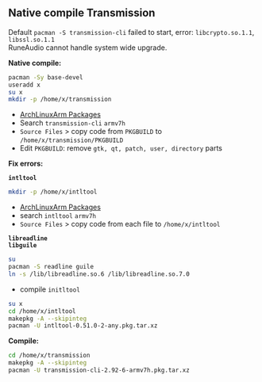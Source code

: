Native compile Transmission
--- 
Default `pacman -S transmission-cli` failed to start, error: `libcrypto.so.1.1`, `libssl.so.1.1`  
RuneAudio cannot handle system wide upgrade.  
  
**Native compile:**  
```sh
pacman -Sy base-devel
useradd x
su x
mkdir -p /home/x/transmission
```

- [ArchLinuxArm Packages](https://archlinuxarm.org/packages)  
- Search `transmission-cli` `armv7h`  
- `Source Files` > copy code from `PKGBUILD` to `/home/x/transmission/PKGBUILD` 
- Edit `PKGBUILD`: remove `gtk, qt, patch, user, directory` parts 

**Fix errors:**  

**`intltool`**  
```sh
mkdir -p /home/x/intltool
```
  * [ArchLinuxArm Packages](https://archlinuxarm.org/packages)
  * search `intltool` `armv7h`  
  * `Source Files` > copy code from each file to `/home/x/intltool` 

**`libreadline`**  
**`libguile`**  
```sh
su
pacman -S readline guile
ln -s /lib/libreadline.so.6 /lib/libreadline.so.7.0
```
  * compile `initltool`
```sh
su x
cd /home/x/intltool
makepkg -A --skipinteg
pacman -U intltool-0.51.0-2-any.pkg.tar.xz
```

**Compile:**  
```sh
cd /home/x/transmission
makepkg -A --skipinteg
pacman -U transmission-cli-2.92-6-armv7h.pkg.tar.xz
```
